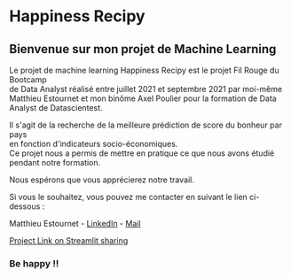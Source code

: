 # Happiness Recipy

## Bienvenue sur mon projet de Machine Learning


Le projet de machine learning Happiness Recipy est le projet Fil Rouge du Bootcamp  
de Data Analyst réalisé entre juillet 2021 et septembre 2021 par moi-même Matthieu Estournet
et mon binôme Axel Poulier pour la formation de Data Analyst de Datascientest.  

Il s'agit de la recherche de la meilleure prédiction de score du bonheur par pays  
en fonction d'indicateurs socio-économiques.  
Ce projet nous a permis de mettre en pratique ce que nous avons étudié pendant notre formation.  

Nous espérons que vous apprécierez notre travail.  

Si vous le souhaitez, vous pouvez me contacter en suivant le lien ci-dessous :


Matthieu Estournet - [LinkedIn](https://www.linkedin.com/in/matthieuestournet/) - [Mail](matthieuestournet@gmail.com)

[Project Link on Streamlit sharing](https://share.streamlit.io/matsudon6/happiness_recipy/main/happiness_recipy.py)

### Be happy !!
